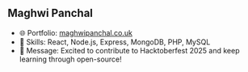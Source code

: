 ## Maghwi Panchal

- 🌐 Portfolio: [maghwipanchal.co.uk](https://maghwipanchal.co.uk)
- 🧠 Skills: React, Node.js, Express, MongoDB, PHP, MySQL
- 🚀 Message: Excited to contribute to Hacktoberfest 2025 and keep learning through open-source!
